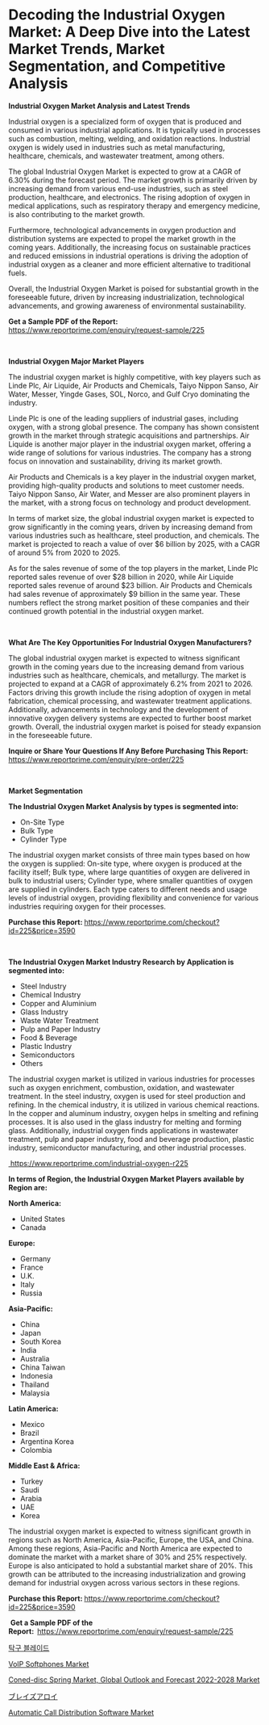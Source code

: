 <p><h1>Decoding the Industrial Oxygen Market: A Deep Dive into the Latest Market Trends, Market Segmentation, and Competitive Analysis</h1></p><p><strong>Industrial Oxygen Market Analysis and Latest Trends</strong></p>
<p><p>Industrial oxygen is a specialized form of oxygen that is produced and consumed in various industrial applications. It is typically used in processes such as combustion, melting, welding, and oxidation reactions. Industrial oxygen is widely used in industries such as metal manufacturing, healthcare, chemicals, and wastewater treatment, among others.</p><p>The global Industrial Oxygen Market is expected to grow at a CAGR of 6.30% during the forecast period. The market growth is primarily driven by increasing demand from various end-use industries, such as steel production, healthcare, and electronics. The rising adoption of oxygen in medical applications, such as respiratory therapy and emergency medicine, is also contributing to the market growth.</p><p>Furthermore, technological advancements in oxygen production and distribution systems are expected to propel the market growth in the coming years. Additionally, the increasing focus on sustainable practices and reduced emissions in industrial operations is driving the adoption of industrial oxygen as a cleaner and more efficient alternative to traditional fuels.</p><p>Overall, the Industrial Oxygen Market is poised for substantial growth in the foreseeable future, driven by increasing industrialization, technological advancements, and growing awareness of environmental sustainability.</p></p>
<p><strong>Get a Sample PDF of the Report:&nbsp;</strong> <a href="https://www.reportprime.com/enquiry/request-sample/225">https://www.reportprime.com/enquiry/request-sample/225</a></p>
<p>&nbsp;</p>
<p><strong>Industrial Oxygen Major Market Players</strong></p>
<p><p>The industrial oxygen market is highly competitive, with key players such as Linde Plc, Air Liquide, Air Products and Chemicals, Taiyo Nippon Sanso, Air Water, Messer, Yingde Gases, SOL, Norco, and Gulf Cryo dominating the industry. </p><p>Linde Plc is one of the leading suppliers of industrial gases, including oxygen, with a strong global presence. The company has shown consistent growth in the market through strategic acquisitions and partnerships. Air Liquide is another major player in the industrial oxygen market, offering a wide range of solutions for various industries. The company has a strong focus on innovation and sustainability, driving its market growth.</p><p>Air Products and Chemicals is a key player in the industrial oxygen market, providing high-quality products and solutions to meet customer needs. Taiyo Nippon Sanso, Air Water, and Messer are also prominent players in the market, with a strong focus on technology and product development.</p><p>In terms of market size, the global industrial oxygen market is expected to grow significantly in the coming years, driven by increasing demand from various industries such as healthcare, steel production, and chemicals. The market is projected to reach a value of over $6 billion by 2025, with a CAGR of around 5% from 2020 to 2025.</p><p>As for the sales revenue of some of the top players in the market, Linde Plc reported sales revenue of over $28 billion in 2020, while Air Liquide reported sales revenue of around $23 billion. Air Products and Chemicals had sales revenue of approximately $9 billion in the same year. These numbers reflect the strong market position of these companies and their continued growth potential in the industrial oxygen market.</p></p>
<p>&nbsp;</p>
<p><strong>What Are The Key Opportunities For Industrial Oxygen Manufacturers?</strong></p>
<p><p>The global industrial oxygen market is expected to witness significant growth in the coming years due to the increasing demand from various industries such as healthcare, chemicals, and metallurgy. The market is projected to expand at a CAGR of approximately 6.2% from 2021 to 2026. Factors driving this growth include the rising adoption of oxygen in metal fabrication, chemical processing, and wastewater treatment applications. Additionally, advancements in technology and the development of innovative oxygen delivery systems are expected to further boost market growth. Overall, the industrial oxygen market is poised for steady expansion in the foreseeable future.</p></p>
<p><strong>Inquire or Share Your Questions If Any Before Purchasing This Report:</strong> <a href="https://www.reportprime.com/enquiry/pre-order/225">https://www.reportprime.com/enquiry/pre-order/225</a></p>
<p>&nbsp;</p>
<p><strong>Market Segmentation</strong></p>
<p><strong>The Industrial Oxygen Market Analysis by types is segmented into:</strong></p>
<p><ul><li>On-Site Type</li><li>Bulk Type</li><li>Cylinder Type</li></ul></p>
<p><p>The industrial oxygen market consists of three main types based on how the oxygen is supplied: On-site type, where oxygen is produced at the facility itself; Bulk type, where large quantities of oxygen are delivered in bulk to industrial users; Cylinder type, where smaller quantities of oxygen are supplied in cylinders. Each type caters to different needs and usage levels of industrial oxygen, providing flexibility and convenience for various industries requiring oxygen for their processes.</p></p>
<p><strong>Purchase this Report:&nbsp;</strong><a href="https://www.reportprime.com/checkout?id=225&price=3590">https://www.reportprime.com/checkout?id=225&price=3590</a></p>
<p>&nbsp;</p>
<p><strong>The Industrial Oxygen Market Industry Research by Application is segmented into:</strong></p>
<p><ul><li>Steel Industry</li><li>Chemical Industry</li><li>Copper and Aluminium</li><li>Glass Industry</li><li>Waste Water Treatment</li><li>Pulp and Paper Industry</li><li>Food & Beverage</li><li>Plastic Industry</li><li>Semiconductors</li><li>Others</li></ul></p>
<p><p>The industrial oxygen market is utilized in various industries for processes such as oxygen enrichment, combustion, oxidation, and wastewater treatment. In the steel industry, oxygen is used for steel production and refining. In the chemical industry, it is utilized in various chemical reactions. In the copper and aluminum industry, oxygen helps in smelting and refining processes. It is also used in the glass industry for melting and forming glass. Additionally, industrial oxygen finds applications in wastewater treatment, pulp and paper industry, food and beverage production, plastic industry, semiconductor manufacturing, and other industrial processes.</p></p>
<p><a href="https://www.reportprime.com/industrial-oxygen-r225">&nbsp;https://www.reportprime.com/industrial-oxygen-r225</a></p>
<p><strong>In terms of Region, the Industrial Oxygen Market Players available by Region are:</strong></p>
<p>
    <p> <strong> North America: </strong>
        <ul>
            <li>United States</li>
            <li>Canada</li>
        </ul>
        </p> 
    <p> <strong> Europe: </strong>
        <ul>
            <li>Germany</li>
            <li>France</li>
            <li>U.K.</li>
            <li>Italy</li>
            <li>Russia</li>
        </ul>
        </p> 
    <p> <strong> Asia-Pacific: </strong>
        <ul>
            <li>China</li>
            <li>Japan</li>
            <li>South Korea</li>
            <li>India</li>
            <li>Australia</li>
            <li>China Taiwan</li>
            <li>Indonesia</li>
            <li>Thailand</li>
            <li>Malaysia</li>
        </ul>
        </p> 
    <p> <strong> Latin America: </strong>
        <ul>
            <li>Mexico</li>
            <li>Brazil</li>
            <li>Argentina Korea</li>
            <li>Colombia</li>
        </ul>
        </p> 
    <p> <strong> Middle East & Africa: </strong>
        <ul>
            <li>Turkey</li>
            <li>Saudi</li>
            <li>Arabia</li>
            <li>UAE</li>
            <li>Korea</li>
        </ul>
    </p>
    </p>
<p><p>The industrial oxygen market is expected to witness significant growth in regions such as North America, Asia-Pacific, Europe, the USA, and China. Among these regions, Asia-Pacific and North America are expected to dominate the market with a market share of 30% and 25% respectively. Europe is also anticipated to hold a substantial market share of 20%. This growth can be attributed to the increasing industrialization and growing demand for industrial oxygen across various sectors in these regions.</p></p>
<p><strong>Purchase this Report: </strong><a href="https://www.reportprime.com/checkout?id=225&price=3590">https://www.reportprime.com/checkout?id=225&price=3590</a></p>
<p>&nbsp;<strong>Get a Sample PDF of the Report:&nbsp;&nbsp;</strong><a href="https://www.reportprime.com/enquiry/request-sample/225">https://www.reportprime.com/enquiry/request-sample/225</a></p>
<p><strong></strong></p>
<p><p><a href="https://medium.com/@whitneymurphy1982/%ED%83%81%EA%B5%AC-%EB%B0%B0%ED%8A%B8-%EC%8B%9C%EC%9E%A5-%EC%A0%90%EC%9C%A0%EC%9C%A8-%EB%B0%8F-%EC%8B%A0%EA%B7%9C-%ED%8A%B8%EB%A0%8C%EB%93%9C-%EB%B6%84%EC%84%9D-%EC%9C%A0%ED%98%95-%EC%9D%91%EC%9A%A9-%EC%B5%9C%EC%A2%85-%EC%82%AC%EC%9A%A9-%EB%B0%8F-2024%EB%85%84%EB%B6%80%ED%84%B0-2031%EB%85%84%EA%B9%8C%EC%A7%80%EC%9D%98-%EA%B8%B0%EA%B0%84%EB%B3%84-%EC%98%88%EC%B8%A1%EC%97%90-%EB%94%B0%EB%9D%BC-898764893da5">탁구 블레이드</a></p><p><a href="https://issuu.com/reportprime-2/docs/voip-softphones-market-size-2030.pptx">VoIP Softphones Market</a></p><p><a href="https://medium.com/@alan.buckland656/coned-disc-spring-market-global-outlook-and-forecast-2022-2028-market-share-size-trends-cce33aee99e9">Coned-disc Spring Market, Global Outlook and Forecast 2022-2028 Market</a></p><p><a href="https://medium.com/@torreyjones1910/%E3%83%96%E3%83%AC%E3%83%BC%E3%82%BA%E5%90%88%E9%87%91%E7%94%A3%E6%A5%AD%E5%88%86%E6%9E%90%E3%83%AC%E3%83%9D%E3%83%BC%E3%83%88-%E3%82%A2%E3%83%97%E3%83%AA%E3%82%B1%E3%83%BC%E3%82%B7%E3%83%A7%E3%83%B3-%E5%9C%B0%E5%9F%9F-%E7%AB%B6%E4%BA%89%E6%88%A6%E7%95%A5%E5%88%A5%E3%81%AE%E5%B8%82%E5%A0%B4%E8%A6%8F%E6%A8%A1-%E3%82%B7%E3%82%A7%E3%82%A2-%E3%83%88%E3%83%AC%E3%83%B3%E3%83%89-2024%E5%B9%B4-2031%E5%B9%B4-de3ec11dca59">ブレイズアロイ</a></p><p><a href="https://issuu.com/reportprime-2/docs/automatic-call-distribution-software-market-size-2">Automatic Call Distribution Software Market</a></p></p>